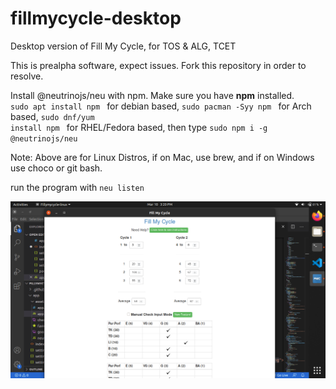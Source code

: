 # fillmycycle-desktop
Desktop version of Fill My Cycle, for TOS &amp; ALG, TCET

This is prealpha software, expect issues.
Fork this repository in order to resolve.

Install @neutrinojs/neu with npm. Make sure you have <b>npm</b> installed.<br>
<code>sudo apt install npm </code> for debian based,
<code>sudo pacman -Syy npm </code> for Arch based,
<code>sudo dnf/yum install npm </code> for RHEL/Fedora based,
then type
<code>sudo npm i -g @neutrinojs/neu</code>

Note: Above are for Linux Distros, if on Mac, use brew, and if on Windows use choco or git bash.

run the program with <code>neu listen</code>

<img src=fmc-ss.png>
